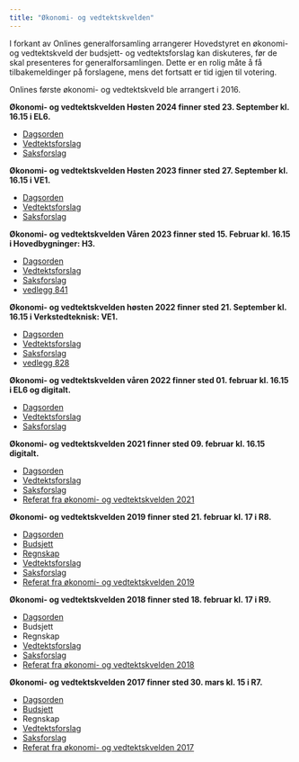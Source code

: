 ```yaml
---
title: "Økonomi- og vedtektskvelden"
---
```


I forkant av Onlines generalforsamling arrangerer Hovedstyret en økonomi- og vedtektskveld der budsjett- og vedtektsforslag kan diskuteres, før de skal presenteres for generalforsamlingen. Dette er en rolig måte å få tilbakemeldinger på forslagene, mens det fortsatt er tid igjen til votering.

Onlines første økonomi- og vedtektskveld ble arrangert i 2016.

**Økonomi- og vedtektskvelden Høsten 2024 finner sted 23. September kl. 16.15 i EL6.**

- [Dagsorden](https://docs.google.com/spreadsheets/d/1XZsxTgOCT3vsMQOZ3kRiz6cLrCb5bH50ckQvGgc2Lm8/edit?gid=0#gid=0)
- [Vedtektsforslag](/generalforsamlinger/2024-h/vedtekstforslag)
- [Saksforslag](/generalforsamlinger/2024-h/saksforslag)

**Økonomi- og vedtektskvelden Høsten 2023 finner sted 27. September kl. 16.15 i VE1.**

- [Dagsorden](https://docs.google.com/spreadsheets/d/1D6NLEv3FfNVNnqDG2uzbkX2L9-b0qsCkdL5vGMRKapA/edit#gid=0)
- [Vedtektsforslag](/generalforsamlinger/2023-h/vedtekstforslag)
- [Saksforslag](/generalforsamlinger/2023-h/saksforslag)

**Økonomi- og vedtektskvelden Våren 2023 finner sted 15. Februar kl. 16.15 i Hovedbygninger: H3.**

- [Dagsorden](https://docs.google.com/spreadsheets/d/1qeyaBaib49N1UWHiVj5FqUcoujfN0kPGiuQqPCAeBqo/edit?usp=sharing)
- [Vedtektsforslag](/generalforsamlinger/2023-v/vedtekstforslag)
- [Saksforslag](/generalforsamlinger/2023-v/saksforslag)
- [vedlegg 841](/attachments/841-Referat_genVORS_1.pdf)

**Økonomi- og vedtektskvelden høsten 2022 finner sted 21. September kl. 16.15 i Verkstedteknisk: VE1.**

- [Dagsorden](/okogved/dagsorden22h/)
- [Vedtektsforslag](/generalforsamlinger/2022-h/vedtekstforslag)
- [Saksforslag](/generalforsamlinger/2022-h/saksforslag)
- [vedlegg 828](/attachments/828-Referat_vedtektskveld_høsten_2022.pdf)

**Økonomi- og vedtektskvelden våren 2022 finner sted 01. februar kl. 16.15 i EL6 og digitalt.**

- [Dagsorden](/okogved/dagsorden22/)
- [Vedtektsforslag](/generalforsamlinger/2022/vedtekstforslag)
- [Saksforslag](/generalforsamlinger/2022/saksforslag)

**Økonomi- og vedtektskvelden 2021 finner sted 09. februar kl. 16.15 digitalt.**

- [Dagsorden](/okogved/dagsorden21/)
- [Vedtektsforslag](/generalforsamlinger/2021/vedtekstforslag)
- [Saksforslag](/generalforsamlinger/2021/saksforslag)
- [Referat fra økonomi- og vedtektskvelden 2021](/okogved/okogved-referat2021)

**Økonomi- og vedtektskvelden 2019 finner sted 21. februar kl. 17 i R8.**

- [Dagsorden](/okogved/dagsorden19/)
- [Budsjett](https://docs.google.com/spreadsheets/d/1I-4p_l02Y_ZThvSMCD9HRgu3ApbARie46-_FX-1mEBw/edit?usp=sharing)
- [Regnskap](https://docs.google.com/spreadsheets/d/1BDvtP80nsKV5kvy6gEhzqtSGr50tb1bmXXgxjpXdTBU/edit?usp=sharing)
- [Vedtektsforslag](/generalforsamlinger/2019/vedtekstforslag)
- [Saksforslag](/generalforsamlinger/2019/saksforslag)
- [Referat fra økonomi- og vedtektskvelden 2019](/okogved/okogved-referat2019)

**Økonomi- og vedtektskvelden 2018 finner sted 18. februar kl. 17 i R9.**

- [Dagsorden](/okogved/dagsorden18/)
- Budsjett
- Regnskap
- [Vedtektsforslag](/generalforsamlinger/2018/vedtekstforslag)
- [Saksforslag](/generalforsamlinger/2018/saksforslag)
- [Referat fra økonomi- og vedtektskvelden 2018](/okogved/okogved-referat2018)

**Økonomi- og vedtektskvelden 2017 finner sted 30. mars kl. 15 i R7.**

- [Dagsorden](/okogved/dagsorden/)
- [Budsjett](https://docs.google.com/spreadsheets/d/1exCJ_8gr1KrS7Bv4N-JnjUBoUKJ56eaPp4wp0mvs9is/edit?usp=sharing)
- Regnskap
- [Vedtektsforslag](/generalforsamlinger/2017/vedtekstforslag)
- [Saksforslag](/generalforsamlinger/2017/saksforslag)
- [Referat fra økonomi- og vedtektskvelden 2017](/okogved/okogved-referat2017)
